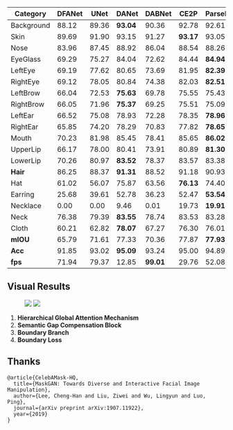 | Category   | DFANet | UNet  | DANet     | DABNet    | CE2P      | ParseNet  |
| ---------- | ------ | ----- | --------- | --------- | --------- | --------- |
| Background | 88.12  | 89.36 | **93.04** | 90.36     | 92.78     | 92.61     |
| Skin       | 89.69  | 91.90 | 93.15     | 91.27     | **93.17** | 93.05     |
| Nose       | 83.96  | 87.45 | 88.92     | 86.04     | 88.54     | 88.26     |
| EyeGlass   | 69.29  | 75.27 | 84.04     | 72.62     | 84.44     | **84.94** |
| LeftEye    | 69.19  | 77.62 | 80.65     | 73.69     | 81.95     | **82.39** |
| RightEye   | 69.12  | 78.05 | 80.84     | 74.38     | 82.03     | **82.51** |
| LeftBrow   | 66.04  | 72.53 | **75.63** | 69.78     | 75.55     | 75.43     |
| RightBrow  | 66.05  | 71.96 | **75.37** | 69.25     | 75.51     | 75.09     |
| LeftEar    | 66.52  | 75.08 | 78.93     | 72.28     | 78.35     | **78.96** |
| RightEar   | 65.85  | 74.20 | 78.29     | 70.83     | 77.82     | **78.65** |
| Mouth      | 70.23  | 81.98 | 85.45     | 78.41     | 85.65     | **86.02** |
| UpperLip   | 66.17  | 78.00 | 80.41     | 73.91     | 80.89     | **81.30** |
| LowerLip   | 70.26  | 80.97 | **83.52** | 78.37     | 83.57     | 83.38     |
| **Hair**   | 86.25  | 88.37 | **91.31** | 88.52     | 91.18     | 90.93     |
| Hat        | 61.02  | 56.07 | 75.87     | 63.56     | **76.13** | 74.40     |
| Earring    | 25.68  | 39.61 | 52.78     | 36.23     | 52.47     | **53.54** |
| Necklace   | 0.00   | 0.00  | 9.46      | 0.01      | 19.73     | **19.91** |
| Neck       | 76.38  | 79.39 | **83.55** | 78.74     | 83.53     | 83.28     |
| Cloth      | 60.21  | 62.82 | **78.07** | 67.27     | 76.30     | 76.01     |
| **mIOU**   | 65.79  | 71.61 | 77.33     | 70.36     | 77.87     | **77.93** |
| **Acc**    | 91.85  | 93.02 | **95.09** | 93.24     | 95.00     | 94.89     |
| **fps**    | 71.94  | 79.37 | 12.85     | **99.01** | 29.76     | 52.08     |


## Visual Results
<figure class="half">
    <img src="https://github.com/JACKYLUO1991/FaceParsing/blob/master/deployment/img_raw.jpg">
    <img src="https://github.com/JACKYLUO1991/FaceParsing/blob/master/deployment/img_pred.jpg">
</figure>


1. **Hierarchical Global Attention Mechanism**
2. **Semantic Gap Compensation Block**
3. **Boundary Branch** 
4. **Boundary Loss**

## Thanks
```
@article{CelebAMask-HQ,
  title={MaskGAN: Towards Diverse and Interactive Facial Image Manipulation},
  author={Lee, Cheng-Han and Liu, Ziwei and Wu, Lingyun and Luo, Ping},
  journal={arXiv preprint arXiv:1907.11922},
  year={2019}
}
```

